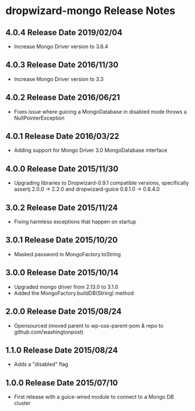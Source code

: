 # dropwizard-mongo Release Notes

## 4.0.4 Release Date 2019/02/04

* Increase Mongo Driver version to 3.6.4

## 4.0.3 Release Date 2016/11/30

* Increase Mongo Driver version to 3.3

## 4.0.2 Release Date 2016/06/21

* Fixes issue where guicing a MongoDatabase in disabled mode throws a NullPointerException

## 4.0.1 Release Date 2016/03/22

* Adding support for Mongo Driver 3.0 MongoDatabase interface

## 4.0.0 Release Date 2015/11/30

* Upgrading libraries to Dropwizard-0.9.1 compatible versions,
   specifically assertj 2.0.0 -> 2.2.0 and
   dropwizard-guice 0.8.1.0 -> 0.8.4.0

## 3.0.2 Release Date 2015/11/24

* Fixing harmless exceptions that happen on startup

## 3.0.1 Release Date 2015/10/20

* Masked password in MongoFactory.toString

## 3.0.0 Release Date 2015/10/14

* Upgraded mongo driver from 2.13.0 to 3.1.0
* Added the MongoFactory.buildDB(String) method

## 2.0.0 Release Date 2015/08/24

* Opensourced (moved parent to wp-oss-parent-pom & repo to github.com/washingtonpost)

## 1.1.0 Release Date 2015/08/24

* Adds a "disabled" flag

## 1.0.0 Release Date 2015/07/10

* First release with a guice-wired module to connect to a Mongo DB cluster
